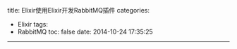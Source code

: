 title: Elixir使用Elixir开发RabbitMQ插件
categories:
  - Elixir
tags:
  - RabbitMQ
toc: false
date: 2014-10-24 17:35:25
---

```

```